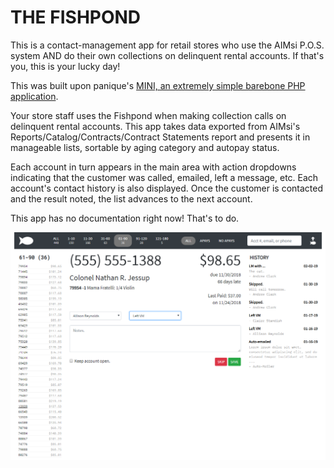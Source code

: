 # THE FISHPOND

This is a contact-management app for retail stores who use the AIMsi P.O.S. system AND do their own collections on delinquent rental accounts. If that's you, this is your lucky day!

This was built upon panique's [MINI, an extremely simple barebone PHP application](http://www.dev-metal.com/mini-extremely-simple-barebone-php-application/).

Your store staff uses the Fishpond when making collection calls on delinquent rental accounts. This app takes data exported from AIMsi's Reports/Catalog/Contracts/Contract Statements report and presents it in manageable lists, sortable by aging category and autopay status. 

Each account in turn appears in the main area with action dropdowns indicating that the customer was called, emailed, left a message, etc. Each account's contact history is also displayed. Once the customer is contacted and the result noted, the list advances to the next account.

This app has no documentation right now! That's to do.

![The Fishpond: A Contact Management Tool](_install/fishpond-screenshot.PNG)